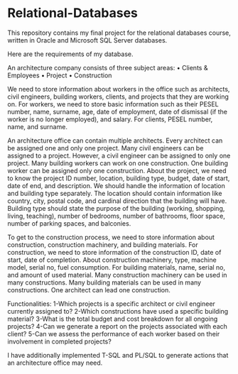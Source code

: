 # Relational-Databases
This repository contains my final project for the relational databases course, written in Oracle and Microsoft SQL Server databases.

Here are the requirements of my database.

An architecture company consists of three subject areas:
•	Clients & Employees
•	Project
•	Construction

We need to store information about workers in the office such as architects, civil engineers, building workers, clients, and projects that they are working on. For workers, we need to store basic information such as their PESEL number, name, surname, age, date of employment, date of dismissal (if the worker is no longer employed), and salary. For clients, PESEL number, name, and surname.

An architecture office can contain multiple architects. Every architect can be assigned one and only one project. 
Many civil engineers can be assigned to a project. However, a civil engineer can be assigned to only one project. Many building workers can work on one construction. One building worker can be assigned only one construction.
About the project, we need to know the project ID number, location, building type, budget, date of start, date of end, and description. We should handle the information of location and building type separately. The location should contain information like country, city, postal code, and cardinal direction that the building will have. Building type should state the purpose of the building (working, shopping, living, teaching), number of bedrooms, number of bathrooms, floor space, number of parking spaces, and balconies.

To get to the construction process, we need to store information about construction, construction machinery, and building materials. For construction, we need to store information of the construction ID, date of start, date of completion. About construction machinery, type, machine model, serial no, fuel consumption. For building materials, name, serial no, and amount of used material. Many construction machinery can be used in many constructions. Many building materials can be used in many constructions. One architect can lead one construction.

Functionalities:
1-Which projects is a specific architect or civil engineer currently assigned to?
2-Which constructions have used a specific building material?
3-What is the total budget and cost breakdown for all ongoing projects?
4-Can we generate a report on the projects associated with each client?
5-Can we assess the performance of each worker based on their involvement in completed projects?

I have additionally implemented T-SQL and PL/SQL to generate actions that an architecture office may need. 

